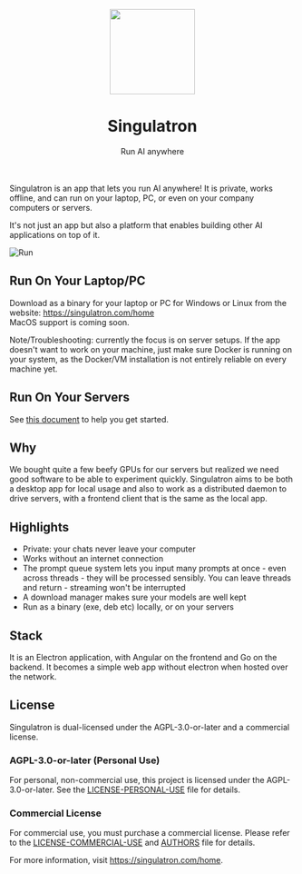 <p align="center">
  <img width="150px" src="https://singulatron.com/assets/s3d.png" />
  <div align="center">
    <span>
      <h1>Singulatron</h1>
    </span>
    <div>
      Run AI anywhere
    </div>
  </div>
<p>
<br />
<br />
Singulatron is an app that lets you run AI anywhere!
It is private, works offline, and can run on your laptop, PC, or even on your company computers or servers.

It's not just an app but also a platform that enables building other AI applications on top of it.

![Run](https://singulatron.com/assets/chat.png?refresh=1)

## Run On Your Laptop/PC

Download as a binary for your laptop or PC for Windows or Linux from the website: https://singulatron.com/home  
MacOS support is coming soon.

Note/Troubleshooting: currently the focus is on server setups. If the app doesn't want to work on your machine, just make sure Docker is running on your system, as the Docker/VM installation is not entirely reliable on every machine yet.

## Run On Your Servers

See [this document](./docs/server.md) to help you get started.

## Why

We bought quite a few beefy GPUs for our servers but realized we need good software to be able to experiment quickly.
Singulatron aims to be both a desktop app for local usage and also to work as a distributed daemon to drive servers, with a frontend client that is the same as the local app.

## Highlights

- Private: your chats never leave your computer
- Works without an internet connection
- The prompt queue system lets you input many prompts at once - even across threads - they will be processed sensibly. You can leave threads and return - streaming won't be interrupted
- A download manager makes sure your models are well kept
- Run as a binary (exe, deb etc) locally, or on your servers

## Stack

It is an Electron application, with Angular on the frontend and Go on the backend. It becomes a simple web app without electron when hosted over the network.

## License

Singulatron is dual-licensed under the AGPL-3.0-or-later and a commercial license.

### AGPL-3.0-or-later (Personal Use)

For personal, non-commercial use, this project is licensed under the AGPL-3.0-or-later. See the [LICENSE-PERSONAL-USE](LICENSE-PERSONAL-USE) file for details.

### Commercial License

For commercial use, you must purchase a commercial license. Please refer to the [LICENSE-COMMERCIAL-USE](LICENSE-COMMERCIAL-USE) and [AUTHORS](AUTHORS) file for details.

For more information, visit https://singulatron.com/home.
